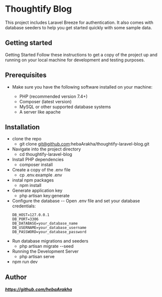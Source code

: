 # Thoughtify Blog

This project includes Laravel Breeze for authentication. It also comes with database seeders to help you get started quickly with some sample data.

## Getting started

Getting Started
Follow these instructions to get a copy of the project up and running on your local machine for development and testing purposes.

## Prerequisites

-   Make sure you have the following software installed on your machine:

    -   PHP (recommended version 7.4+)
    -   Composer (latest version)
    -   MySQL or other supported database systems
    -   A server like apache

## Installation

-   clone the repo
    -   git clone git@github.com:hebaArakha/thoughtify-laravel-blog.git
-   Navigate into the project directory
    -   cd thoughtify-laravel-blog
-   Install PHP dependencies
    -   composer install
-   Create a copy of the .env file
    -   cp .env.example .env
-   instal npm packages
    -   npm install 
-   Generate application key
    -   php artisan key:generate
-   Configure the database -- Open .env file and set your database credentials:
    ```DB_CONNECTION=mysql
    DB_HOST=127.0.0.1
    DB_PORT=3306
    DB_DATABASE=your_database_name
    DB_USERNAME=your_database_username
    DB_PASSWORD=your_database_password
- Run database migrations and seeders
  - php artisan migrate --seed
- Running the Development Server
  - php artisan serve
-  npm run dev


## Author
##### https://github.com/hebaArakha







